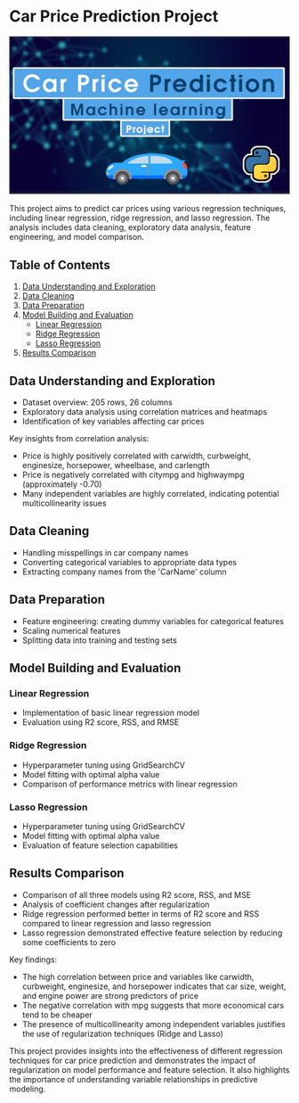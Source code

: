 # Car Price Prediction Project

![Car Price Prediction](carpricepredictionimage.jpg)

This project aims to predict car prices using various regression techniques, including linear regression, ridge regression, and lasso regression. The analysis includes data cleaning, exploratory data analysis, feature engineering, and model comparison.

## Table of Contents

1. [Data Understanding and Exploration](#data-understanding-and-exploration)
2. [Data Cleaning](#data-cleaning)
3. [Data Preparation](#data-preparation)
4. [Model Building and Evaluation](#model-building-and-evaluation)
   - [Linear Regression](#linear-regression)
   - [Ridge Regression](#ridge-regression)
   - [Lasso Regression](#lasso-regression)
5. [Results Comparison](#results-comparison)

## Data Understanding and Exploration

- Dataset overview: 205 rows, 26 columns
- Exploratory data analysis using correlation matrices and heatmaps
- Identification of key variables affecting car prices

Key insights from correlation analysis:
- Price is highly positively correlated with carwidth, curbweight, enginesize, horsepower, wheelbase, and carlength
- Price is negatively correlated with citympg and highwaympg (approximately -0.70)
- Many independent variables are highly correlated, indicating potential multicollinearity issues

## Data Cleaning

- Handling misspellings in car company names
- Converting categorical variables to appropriate data types
- Extracting company names from the 'CarName' column

## Data Preparation

- Feature engineering: creating dummy variables for categorical features
- Scaling numerical features
- Splitting data into training and testing sets

## Model Building and Evaluation

### Linear Regression

- Implementation of basic linear regression model
- Evaluation using R2 score, RSS, and RMSE

### Ridge Regression

- Hyperparameter tuning using GridSearchCV
- Model fitting with optimal alpha value
- Comparison of performance metrics with linear regression

### Lasso Regression

- Hyperparameter tuning using GridSearchCV
- Model fitting with optimal alpha value
- Evaluation of feature selection capabilities

## Results Comparison

- Comparison of all three models using R2 score, RSS, and MSE
- Analysis of coefficient changes after regularization
- Ridge regression performed better in terms of R2 score and RSS compared to linear regression and lasso regression
- Lasso regression demonstrated effective feature selection by reducing some coefficients to zero

Key findings:
- The high correlation between price and variables like carwidth, curbweight, enginesize, and horsepower indicates that car size, weight, and engine power are strong predictors of price
- The negative correlation with mpg suggests that more economical cars tend to be cheaper
- The presence of multicollinearity among independent variables justifies the use of regularization techniques (Ridge and Lasso)

This project provides insights into the effectiveness of different regression techniques for car price prediction and demonstrates the impact of regularization on model performance and feature selection. It also highlights the importance of understanding variable relationships in predictive modeling.
